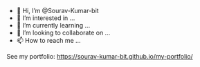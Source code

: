 - 👋 Hi, I’m @Sourav-Kumar-bit
- 👀 I’m interested in ...
- 🌱 I’m currently learning ...
- 💞️ I’m looking to collaborate on ...
- 📫 How to reach me ...

See my portfolio: https://sourav-kumar-bit.github.io/my-portfolio/
